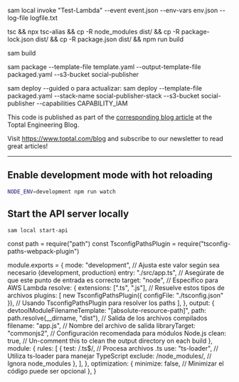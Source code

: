 sam local invoke "Test-Lambda" --event event.json --env-vars env.json --log-file logfile.txt

tsc && npx tsc-alias && cp -R node_modules dist/ && cp -R package-lock.json dist/ && cp -R package.json dist/ && npm run build

sam build

sam package --template-file template.yaml --output-template-file packaged.yaml --s3-bucket social-publisher

sam deploy --guided o para actualizar: sam deploy --template-file packaged.yaml --stack-name social-publisher-stack  --s3-bucket social-publisher --capabilities CAPABILITY_IAM



This code is published as part of the [corresponding blog article](https://www.toptal.com/aws/typescript-jest-aws-sam-tutorial) at the Toptal Engineering Blog.

Visit https://www.toptal.com/blog and subscribe to our newsletter to read great articles!

---

## Enable development mode with hot reloading

```bash
NODE_ENV=development npm run watch
```

## Start the API server locally

```bash
sam local start-api
```
const path = require("path")
const TsconfigPathsPlugin = require("tsconfig-paths-webpack-plugin")

module.exports = {
  mode: "development", // Ajusta este valor según sea necesario (development, production)
  entry: "./src/app.ts", // Asegúrate de que este punto de entrada es correcto
  target: "node", // Específico para AWS Lambda
  resolve: {
    extensions: [".ts", ".js"], // Resuelve estos tipos de archivos
    plugins: [
      new TsconfigPathsPlugin({ configFile: "./tsconfig.json" }), // Usando TsconfigPathsPlugin para resolver los paths
    ],
  },
  output: {
    devtoolModuleFilenameTemplate: "[absolute-resource-path]",
    path: path.resolve(__dirname, "dist"), // Salida de los archivos compilados
    filename: "app.js", // Nombre del archivo de salida
    libraryTarget: "commonjs2", // Configuración recomendada para módulos Node.js
    clean: true, // Un-comment this to clean the output directory on each build
  },
  module: {
    rules: [
      {
        test: /\.ts$/, // Procesa archivos .ts
        use: "ts-loader", // Utiliza ts-loader para manejar TypeScript
        exclude: /node_modules/, // Ignora node_modules
      },
    ],
  },
  optimization: {
    minimize: false, // Minimizar el código puede ser opcional
  },
}
